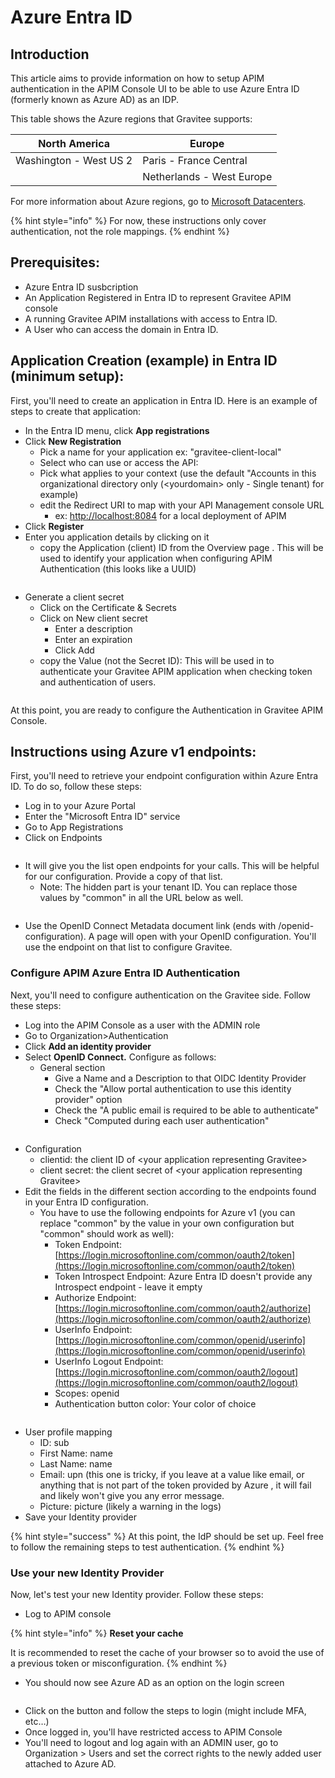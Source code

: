 # Azure Entra ID

## Introduction

This article aims to provide information on how to setup APIM authentication in the APIM Console UI to be able to use Azure Entra ID (formerly known as Azure AD) as an IDP.

This table shows the Azure regions that Gravitee supports:

| North America          | Europe                    |
| ---------------------- | ------------------------- |
| Washington - West US 2 | Paris - France Central    |
|                        | Netherlands - West Europe |

For more information about Azure regions, go to [Microsoft Datacenters](https://datacenters.microsoft.com/globe/explore/).&#x20;

{% hint style="info" %}
For now, these instructions only cover authentication, not the role mappings.
{% endhint %}

## Prerequisites:

* Azure Entra ID susbcription
* An Application Registered in Entra ID to represent Gravitee APIM console
* A running Gravitee APIM installations with access to Entra ID.
* A User who can access the domain in Entra ID.

## Application Creation (example) in Entra ID (minimum setup):

First, you'll need to create an application in Entra ID. Here is an example of steps to create that application:

* In the Entra ID menu, click **App registrations**
* Click **New Registration**
  * Pick a name for your application ex: "gravitee-client-local"
  * Select who can use or access the API:
  * Pick what applies to your context (use the default "Accounts in this organizational directory only (\<yourdomain> only - Single tenant) for example)
  * edit the Redirect URI to map with your API Management console URL
    * ex: [http://localhost:8084](http://localhost:8084) for a local deployment of APIM
* Click **Register**
* Enter you application details by clicking on it
  * copy the Application (client) ID from the Overview page . This will be used to identify your application when configuring APIM Authentication (this looks like a UUID)

<figure><img src="https://slabstatic.com/prod/uploads/6lql0jy7/posts/images/preload/vknINzxKjIORrO3PPJCQhI89.png" alt=""><figcaption></figcaption></figure>

* Generate a client secret
  * Click on the Certificate & Secrets
  * Click on New client secret
    * Enter a description
    * Enter an expiration
    * Click Add
  * copy the Value (not the Secret ID): This will be used in to authenticate your Gravitee APIM application when checking token and authentication of users.

<figure><img src="https://slabstatic.com/prod/uploads/6lql0jy7/posts/images/preload/lu-VXbcFoZUJOcnAbiVAmOb9.png" alt=""><figcaption></figcaption></figure>

At this point, you are ready to configure the Authentication in Gravitee APIM Console.

## Instructions using Azure v1 endpoints:

First, you'll need to retrieve your endpoint configuration within Azure Entra ID. To do so, follow these steps:

* Log in to your Azure Portal
* Enter the "Microsoft Entra ID" service
* Go to App Registrations
* Click on Endpoints

<figure><img src="https://slabstatic.com/prod/uploads/6lql0jy7/posts/images/preload/4_VGG-R9ILX5w7ombyNvQnZb.png" alt=""><figcaption></figcaption></figure>

* It will give you the list open endpoints for your calls. This will be helpful for our configuration. Provide a copy of that list.
  * Note: The hidden part is your tenant ID. You can replace those values by "common" in all the URL below as well.

<figure><img src="https://slabstatic.com/prod/uploads/6lql0jy7/posts/images/preload/9QDH_3f1LptEvDLnKy0N1veC.png" alt=""><figcaption></figcaption></figure>

* Use the OpenID Connect Metadata document link (ends with /openid-configuration). A page will open with your OpenID configuration. You'll use the endpoint on that list to configure Gravitee.

### Configure APIM Azure Entra ID Authentication

Next, you'll need to configure authentication on the Gravitee side. Follow these steps:

* Log into the APIM Console as a user with the ADMIN role
* Go to Organization>Authentication
* Click **Add an identity provider**
* Select **OpenID Connect.** Configure as follows:
  * General section
    * Give a Name and a Description to that OIDC Identity Provider
    * Check the "Allow portal authentication to use this identity provider" option
    * Check the "A public email is required to be able to authenticate"
    * Check "Computed during each user authentication"

<figure><img src="https://slabstatic.com/prod/uploads/6lql0jy7/posts/images/preload/pYGrG6-7PMAv7pETkO5KSLGb.png" alt=""><figcaption></figcaption></figure>

* Configuration
  * clientid: the client ID of \<your application representing Gravitee>
  * client secret: the client secret of \<your application representing Gravitee>
* Edit the fields in the different section according to the endpoints found in your Entra ID configuration.
  * You have to use the following endpoints for Azure v1 (you can replace "common" by the value in your own configuration but "common" should work as well):
    * Token Endpoint: [https://login.microsoftonline.com/common/oauth2/token](https://login.microsoftonline.com/common/oauth2/token)
    * Token Introspect Endpoint: Azure Entra ID doesn't provide any Introspect endpoint - leave it empty
    * Authorize Endpoint: [https://login.microsoftonline.com/common/oauth2/authorize](https://login.microsoftonline.com/common/oauth2/authorize)
    * UserInfo Endpoint: [https://login.microsoftonline.com/common/openid/userinfo](https://login.microsoftonline.com/common/openid/userinfo)
    * UserInfo Logout Endpoint: [https://login.microsoftonline.com/common/oauth2/logout](https://login.microsoftonline.com/common/oauth2/logout)
    * Scopes: openid
    * Authentication button color: Your color of choice

<figure><img src="https://slabstatic.com/prod/uploads/6lql0jy7/posts/images/preload/ibNH9Gp72TkE7WDe8BYZc2m2.png" alt=""><figcaption></figcaption></figure>

* User profile mapping
  * ID: sub
  * First Name: name
  * Last Name: name
  * Email: upn (this one is tricky, if you leave at a value like email, or anything that is not part of the token provided by Azure , it will fail and likely won't give you any error message.
  * Picture: picture (likely a warning in the logs)
* Save your Identity provider

{% hint style="success" %}
At this point, the IdP should be set up. Feel free to follow the remaining steps to test authentication.
{% endhint %}

### Use your new Identity Provider

Now, let's test your new Identity provider. Follow these steps:

* Log to APIM console

{% hint style="info" %}
**Reset your cache**

It is recommended to reset the cache of your browser so to avoid the use of a previous token or misconfiguration.
{% endhint %}

* You should now see Azure AD as an option on the login screen

<figure><img src="https://slabstatic.com/prod/uploads/6lql0jy7/posts/images/preload/oiNtu7QGGkPPEHhmKSlppWFI.png" alt=""><figcaption></figcaption></figure>

* Click on the button and follow the steps to login (might include MFA, etc…)
* Once logged in, you'll have restricted access to APIM Console
* You'll need to logout and log again with an ADMIN user, go to Organization > Users and set the correct rights to the newly added user attached to Azure AD.
